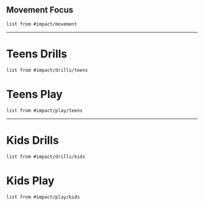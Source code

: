## Movement Focus 
```dataview
list from #impact/movement 
```
---

# Teens Drills
```dataview
list from #impact/drills/teens
```

# Teens Play
```dataview
list from #impact/play/teens
```
---

# Kids Drills
```dataview
list from #impact/drills/kids
```

# Kids Play
```dataview
list from #impact/play/kids
```
